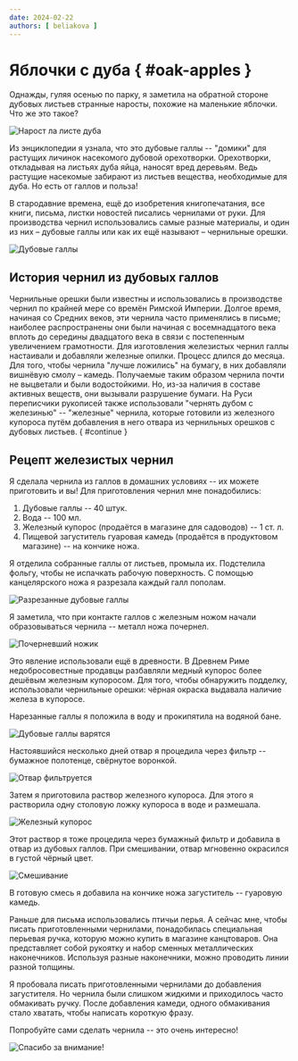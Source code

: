 ```yaml
---
date: 2024-02-22
authors: [ beliakova ]
---
```

# Яблочки с дуба { #oak-apples }

Однажды, гуляя осенью по парку, я заметила на обратной стороне дубовых листьев странные наросты, похожие на маленькие яблочки. Что же это такое?
<!-- more -->
![Нарост ла листе дуба](../../images/oak-apples/oak-apple.jpg)

Из энциклопедии я узнала, что это дубовые галлы -- "домики" для растущих личинок насекомого дубовой орехотворки. Орехотворки, откладывая на листьях дуба яйца, наносят вред деревьям. Ведь растущие насекомые забирают из листьев вещества, необходимые для дуба. Но есть от галлов и польза!

В стародавние времена, ещё до изобретения книгопечатания, все книги, письма, листки новостей писались чернилами от руки. Для производства чернил использовались самые разные материалы, и один из них – дубовые галлы или как их ещё называют – чернильные орешки.

![Дубовые галлы](../../images/oak-apples/oak-apples.jpg)

## История чернил из дубовых галлов

Чернильные орешки были известны и использовались в производстве чернил по крайней мере со времён Римской Империи. Долгое время, начиная со Средних веков, эти чернила часто применялись в письме; наиболее распространены они были начиная с восемнадцатого века вплоть до середины двадцатого века в связи с постепенным увеличением грамотности. Для изготовления железистых чернил галлы настаивали и добавляли железные опилки. Процесс длился до месяца. Для того, чтобы чернила "лучше ложились" на бумагу, в них добавляли вишнёвую смолу – камедь. Получаемые таким образом чернила почти не выцветали и были водостойкими. Но, из-за наличия в составе активных веществ, они вызывали разрушение бумаги. На Руси переписчики рукописей также использовали "чернять дубом с железинью" -- "железные" чернила, которые готовили из железного купороса путём добавления в него отвара из чернильных орешков с дубовых листьев.
{ #continue }

## Рецепт железистых чернил

Я сделала чернила из галлов в домашних условиях -- их можете приготовить и вы!
Для приготовления чернил мне понадобились:

1. Дубовые галлы -- 40 штук.
2. Вода -- 100 мл.
3. Железный купорос (продаётся в магазине для садоводов) -- 1 ст. л.
4. Пищевой загуститель гуаровая камедь (продаётся в продуктовом магазине) -- на кончике ножа.

Я отделила собранные галлы от листьев, промыла их. Подстелила фольгу, чтобы не испачкать рабочую поверхность. С помощью канцелярского ножа я разрезала каждый галл пополам.

![Разрезанные дубовые галлы](../../images/oak-apples/cutting.jpg)

Я заметила, что при контакте галлов с железным ножом начали образовываться чернила -- металл ножа почернел.

![Почерневший ножик](../../images/oak-apples/knife.jpg)

Это явление использовали ещё в древности. В Древнем Риме недобросовестные продавцы разбавляли медный купорос более дешёвым железным купоросом. Для того, чтобы обнаружить подделку, использовали чернильные орешки: чёрная окраска выдавала наличие железа в купоросе.

Нарезанные галлы я положила в воду и прокипятила на водяной бане.

![Дубовые галлы варятся](../../images/oak-apples/boiling.jpg)

Настоявшийся несколько дней отвар я процедила через фильтр -- бумажное полотенце, свёрнутое воронкой.

![Отвар фильтруется](../../images/oak-apples/filtering.jpg)

Затем я приготовила раствор железного купороса. Для этого я растворила одну столовую ложку купороса  в воде и размешала.

![Железный купорос](../../images/oak-apples/iron-vitriol.jpg)

Этот раствор я тоже процедила через бумажный фильтр и добавила в отвар из дубовых галлов. При смешивании, отвар мгновенно окрасился в густой чёрный цвет.

![Смешивание](../../images/oak-apples/mixing.jpg)

В готовую смесь я добавила на кончике ножа загуститель -- гуаровую камедь.

Раньше для письма использовались птичьи перья. А сейчас мне, чтобы писать приготовленными чернилами, понадобилась специальная перьевая ручка, которую можно купить в магазине канцтоваров. Она представляет собой рукоятку и набор сменных металлических наконечников. Используя разные наконечники, можно проводить линии разной толщины.

Я пробовала писать приготовленными чернилами до добавления загустителя. Но чернила были слишком жидкими и приходилось часто обмакивать ручку. После добавления камеди, одного обмакивания стало хватать, чтобы написать короткую фразу.

Попробуйте сами сделать чернила -- это очень интересно!

![Спасибо за внимание!](../../images/oak-apples/ink-writting.jpg)
